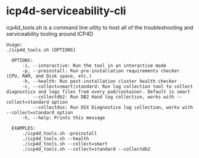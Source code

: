 # icp4d-serviceability-cli

icp4d_tools.sh is a command line utlity to host all of the troubleshooting and serviceability tooling around ICP4D

```
Usage:
./icp4d_tools.sh [OPTIONS]

  OPTIONS:
      -i, --interactive: Run the tool in an interactive mode
      -p, --preinstall: Run pre-installation requirements checker (CPU, RAM, and Disk space, etc.)
      -h, --health: Run post-installation cluster health checker
      -c, --collect=smart|standard: Run log collection tool to collect diagnostics and logs files from every pod/container. Default is smart
          --collectdb2: Run DB2 Hand log collection, works with --collect=standard option
          --collectdsx: Run DSX Diagnostice log collection, works with --collect=standard option
      -h, --help: Prints this message

  EXAMPLES:
      ./icp4d_tools.sh -preinstall
      ./icp4d_tools.sh --health
      ./icp4d_tools.sh --collect=smart
      ./icp4d_tools.sh --collect=standard --collectdb2
```

